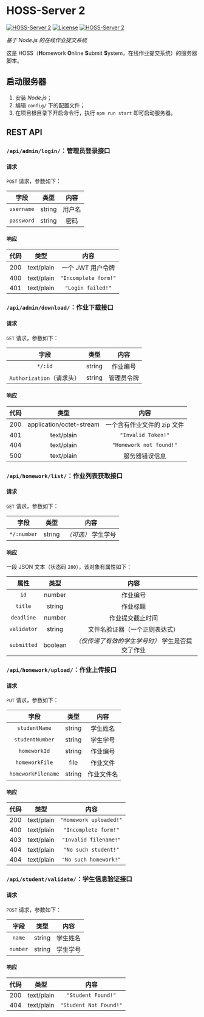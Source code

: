# HOSS-Server 2

[![HOSS-Server 2](https://img.shields.io/badge/HOSS%20Server%202-developing-inactive.svg?logo=Node.js)](https://github.com/zsz12251665/HOSS-Server-2)
[![License](https://img.shields.io/github/license/zsz12251665/HOSS-Server-2.svg)](https://github.com/zsz12251665/HOSS-Server-2/blob/master/LICENCE)
[![HOSS-Server 2](https://img.shields.io/badge/contributing-manual-informational.svg)](https://github.com/zsz12251665/HOSS-Server-2/blob/master/contributing.md)

*基于 Node.js 的在线作业提交系统*

这是 HOSS（**H**omework **O**nline **S**ubmit **S**ystem，在线作业提交系统）的服务器脚本。

## 启动服务器

1. 安装 *Node.js*；
2. 编辑 `config/` 下的配置文件；
3. 在项目根目录下开启命令行，执行 `npm run start` 即可启动服务器。

## REST API

### `/api/admin/login/`：管理员登录接口

#### 请求

`POST` 请求，参数如下：

|    字段    |  类型  |  内容  |
| :--------: | :----: | :----: |
| `username` | string | 用户名 |
| `password` | string |  密码  |

#### 响应

| 代码  |    类型    |         内容         |
| :---: | :--------: | :------------------: |
|  200  | text/plain |  一个 JWT 用户令牌   |
|  400  | text/plain | `"Incomplete form!"` |
|  401  | text/plain |  `"Login failed!"`   |

### `/api/admin/download/`：作业下载接口

#### 请求

`GET` 请求，参数如下：

|           字段            |  类型  |    内容    |
| :-----------------------: | :----: | :--------: |
|          `*/:id`          | string |  作业编号  |
| `Authorization`（请求头） | string | 管理员令牌 |

#### 响应

| 代码  |           类型           |            内容             |
| :---: | :----------------------: | :-------------------------: |
|  200  | application/octet-stream | 一个含有作业文件的 zip 文件 |
|  401  |        text/plain        |     `"Invalid Token!"`      |
|  404  |        text/plain        |   `"Homework not found!"`   |
|  500  |        text/plain        |       服务器错误信息        |

### `/api/homework/list/`：作业列表获取接口

#### 请求

`GET` 请求，参数如下：

|    字段     |  类型  |        内容         |
| :---------: | :----: | :-----------------: |
| `*/:number` | string | *（可选）* 学生学号 |

#### 响应

一段 JSON 文本（状态码 `200`），该对象有属性如下：

|    属性     |  类型   |                       内容                        |
| :---------: | :-----: | :-----------------------------------------------: |
|    `id`     | number  |                     作业编号                      |
|   `title`   | string  |                     作业标题                      |
| `deadline`  | number  |                 作业提交截止时间                  |
| `validator` | string  |          文件名验证器（一个正则表达式）           |
| `submitted` | boolean | *（仅传递了有效的学生学号时）* 学生是否提交了作业 |

### `/api/homework/upload/`：作业上传接口

#### 请求

`PUT` 请求，参数如下：

|        字段        |  类型  |    内容    |
| :----------------: | :----: | :--------: |
|   `studentName`    | string |  学生姓名  |
|  `studentNumber`   | string |  学生学号  |
|    `homeworkId`    | string |  作业编号  |
|   `homeworkFile`   |  file  |  作业文件  |
| `homeworkFilename` | string | 作业文件名 |

#### 响应

| 代码  |    类型    |          内容          |
| :---: | :--------: | :--------------------: |
|  200  | text/plain | `"Homework uploaded!"` |
|  400  | text/plain |  `"Incomplete form!"`  |
|  403  | text/plain | `"Invalid filename!"`  |
|  404  | text/plain |  `"No such student!"`  |
|  404  | text/plain | `"No such homework!"`  |

### `/api/student/validate/`：学生信息验证接口

#### 请求

`POST` 请求，参数如下：

|   字段   |  类型  |   内容   |
| :------: | :----: | :------: |
|  `name`  | string | 学生姓名 |
| `number` | string | 学生学号 |

#### 响应

| 代码  |    类型    |          内容          |
| :---: | :--------: | :--------------------: |
|  200  | text/plain |   `"Student Found!"`   |
|  404  | text/plain | `"Student Not Found!"` |
